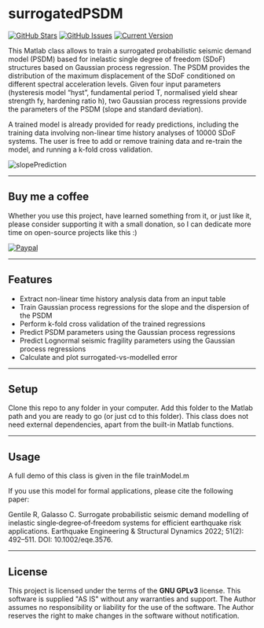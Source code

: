 surrogatedPSDM
============
[![GitHub Stars](https://img.shields.io/github/stars/robgen/surrogatedPSDM.svg)](https://github.com/robgen/surrogatedPSDM/stargazers) [![GitHub Issues](https://img.shields.io/github/issues/robgen/surrogatedPSDM.svg)](https://github.com/robgen/surrogatedPSDM/issues) [![Current Version](https://img.shields.io/badge/version-1.0.0-green.svg)](https://github.com/robgen/surrogatedPSDM)

This Matlab class allows to train a surrogated probabilistic seismic demand model (PSDM) based for inelastic single degree of freedom (SDoF) structures based on Gaussian process regression. The PSDM provides the distribution of the maximum displacement of the SDoF conditioned on different spectral acceleration levels. Given four input parameters (hysteresis model “hyst”, fundamental period T, normalised yield shear strength fy, hardening ratio h), two Gaussian process regressions provide the parameters of the PSDM (slope and standard deviation).

A trained model is already provided for ready predictions, including the training data involving non-linear time history analyses of 10000 SDoF systems. The user is free to add or remove training data and re-train the model, and running a k-fold cross validation.

![slopePrediction](https://github.com/robgen/surrogatedPSDM/blob/main/slope.gif)

---
## Buy me a coffee

Whether you use this project, have learned something from it, or just like it, please consider supporting it with a small donation, so I can dedicate more time on open-source projects like this :)

<a href="http://paypal.me/robgen" target="_blank"><img src="https://www.paypalobjects.com/webstatic/mktg/logo/pp_cc_mark_74x46.jpg" alt="Paypal" style="height: auto !important;width: auto !important;" ></a>

---

## Features
- Extract non-linear time history analysis data from an input table
- Train Gaussian process regressions for the slope and the dispersion of the PSDM
- Perform k-fold cross validation of the trained regressions
- Predict PSDM parameters using the Gaussian process regressions
- Predict Lognormal seismic fragility parameters using the Gaussian process regressions
- Calculate and plot surrogated-vs-modelled error

---

## Setup
Clone this repo to any folder in your computer. Add this folder to the Matlab path and you are ready to go (or just cd to this folder). This class does not need external dependencies, apart from the built-in Matlab functions.

---

## Usage
A full demo of this class is given in the file trainModel.m

If you use this model for formal applications, please cite the following paper:

Gentile R, Galasso C. Surrogate probabilistic seismic demand modelling of inelastic single‐degree‐of‐freedom systems for efficient earthquake risk applications. Earthquake Engineering & Structural Dynamics 2022; 51(2): 492–511. DOI: 10.1002/eqe.3576.

---

## License
This project is licensed under the terms of the **GNU GPLv3** license. This software is supplied "AS IS" without any warranties and support. The Author assumes no responsibility or liability for the use of the software. The Author reserves the right to make changes in the software without notification.
